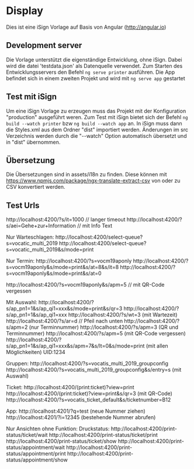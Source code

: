 # Display

Dies ist eine iSign Vorlage auf Basis von Angular (http://angular.io)

## Development server

Die Vorlage unterstützt die eigenständige Entwicklung, ohne iSign. Dabei wird die datei 'testdata.json' als Datenquelle verwendet.
Zum Starten des Entwicklungsservers den Befehl `ng serve printer` ausführen. Die App befindet sich in einem zweiten Projekt und wird mit `ng serve app` gestartet

## Test mit iSign

Um eine iSign Vorlage zu erzeugen muss das Projekt mit der Konfiguration "production" ausgeführt weren. Zum Test mit iSign bietet sich der Befehl `ng build --watch printer` bzw `ng build --watch app` an.
In iSign muss dann die Styles.xml aus dem Ordner "dist" importiert werden. Änderungen im src Verzeichnis werden durch die "--watch" Option automatisch übersetzt und in "dist" übernommen.

## Übersetzung

Die Übersetzungen sind in assets/i18n zu finden. Diese können mit https://www.npmjs.com/package/ngx-translate-extract-csv von oder zu CSV konvertiert werden.

## Test Urls

http://localhost:4200/?s/it=1000 // langer timeout
http://localhost:4200/?s/aei=Gehe+zur+Information // mit Info Text

Nur Warteschlagen:
http://localhost:4200/select-queue?s=vocatic_multi_2019
http://localhost:4200/select-queue?s=vocatic_multi_2019&s/mode=print

Nur Termin:
http://localhost:4200/?s=vocm19aponly
http://localhost:4200/?s=vocm19aponly&s/mode=print&s/at=8&s/it=8
http://localhost:4200/?s=vocm19aponly&s/mode=print&s/at=0

http://localhost:4200/?s=vocm19aponly&s/apm=5 // mit QR-Code vergessen

Mit Auswahl:
http://localhost:4200/?s/ap_pn1=1&s/ap_qi1=xxx&s/mode=print&s/qr=3
http://localhost:4200/?s/ap_pn1=1&s/ap_qi1=xxx
http://localhost:4200/?s/wt=3 (mit Wartezeit)
http://localhost:4200/?s/ar=d // Pfeil nach unten
http://localhost:4200/?s/apm=2 (nur Terminnummer)
http://localhost:4200/?s/apm=3 (QR und Terminnummer)
http://localhost:4200/?s/apm=5 (mit QR-Code vergessen)
http://localhost:4200/?s/ap_pn1=1&s/ap_qi1=xxx&s/apm=7&s/lt=0&s/mode=print (mit allen Möglichkeiten)
UID:1234

Gruppen:
http://localhost:4200/?s=vocatis_multi_2019_groupconfig
http://localhost:4200/?s=vocatis_multi_2019_groupconfig&s/entry=s (mit Auswahl)

Ticket:
http://localhost:4200/(print:ticket)?view=print
http://localhost:4200/(print:ticket)?view=print&s/qr=3 (mit QR-Code)
http://localhost:4200/?s=vocatis_ticket_default&s/ticketnumber=B12

App:
http://localhost:4201/?q=test (neue Nummer ziehen)
http://localhost:4201/?i=12345 (bestehende Nummer abrufen)

Nur Ansichten ohne Funktion:
Druckstatus:
http://localhost:4200/print-status/ticket/wait
http://localhost:4200/print-status/ticket/print
http://localhost:4200/print-status/ticket/show
http://localhost:4200/print-status/appointment/wait
http://localhost:4200/print-status/appointment/print
http://localhost:4200/print-status/appointment/show
